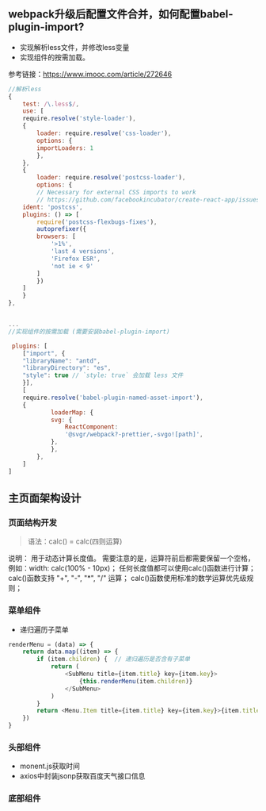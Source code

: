 ## webpack升级后配置文件合并，如何配置babel-plugin-import?
- 实现解析less文件，并修改less变量
- 实现组件的按需加载。

参考链接：https://www.imooc.com/article/272646


```javascript
//解析less
{
    test: /\.less$/,
    use: [
    require.resolve('style-loader'),
    {
        loader: require.resolve('css-loader'),
        options: {
        importLoaders: 1
        },
    },
    {
        loader: require.resolve('postcss-loader'),
        options: {
        // Necessary for external CSS imports to work
        // https://github.com/facebookincubator/create-react-app/issues/2677ident: 'postcss',
    ident: 'postcss',
    plugins: () => [
        require('postcss-flexbugs-fixes'),
        autoprefixer({
        browsers: [
            '>1%',
            'last 4 versions',
            'Firefox ESR',
            'not ie < 9'
        ]
        })
    ]
    }
},


...
//实现组件的按需加载 (需要安装babel-plugin-import)

 plugins: [
    ["import", {
    "libraryName": "antd",
    "libraryDirectory": "es",
    "style": true // `style: true` 会加载 less 文件
    }],
    [
    require.resolve('babel-plugin-named-asset-import'),
    {
            loaderMap: {
            svg: {
                ReactComponent:
                '@svgr/webpack?-prettier,-svgo![path]',
            },
            },
        },
    ]
]
```

## 主页面架构设计

### 页面结构开发

>语法：calc() = calc(四则运算)

说明：
用于动态计算长度值。
需要注意的是，运算符前后都需要保留一个空格，例如：width: calc(100% - 10px)；
任何长度值都可以使用calc()函数进行计算；
calc()函数支持 "+", "-", "*", "/" 运算；
calc()函数使用标准的数学运算优先级规则；

### 菜单组件
- 递归遍历子菜单
```javascript
renderMenu = (data) => {
    return data.map((item) => {
        if (item.children) {  // 递归遍历是否含有子菜单
            return (
                <SubMenu title={item.title} key={item.key}>
                    {this.renderMenu(item.children)}
                </SubMenu>
            )
        }
        return <Menu.Item title={item.title} key={item.key}>{item.title}</Menu.Item>
    })
}

```


### 头部组件

- monent.js获取时间
- axios中封装jsonp获取百度天气接口信息

### 底部组件

